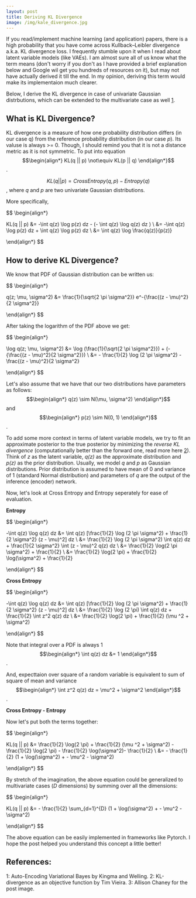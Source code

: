 ```yaml
---
layout: post
title: Deriving KL Divergence
image: /img/kale_divergence.jpg
---
```


If you read/implement machine learning (and application) papers, there is a high probability that you have come across Kullback–Leibler divergence a.k.a. KL divergence loss. I frequently stumble upon it when I read about latent variable models (like VAEs). I am almost sure all of us know what the term means (don't worry if you don't as I have provided a brief explanation below and Google wil get you hundreds of resources on it), but may not have actually derived it till the end. In my opinion, deriving this term would make its implementaion much clearer. 

Below, I derive the KL divergence in case of univariate Gaussian distrbutions, which can be extended to the multivariate case as well [1](#references).

## What is KL Divergence?

KL divergence is a measure of how one probability distribution differs (in our case q) from the reference probability distribution (in our case _p_). Its valuse is always >= 0. Though, I should remind you that it is not a distance metric as it is not symmetric. To put into equation $$\begin{align*} KL(q || p) \not\equiv KL(p || q) \end{align*}$$.

$$KL(q || p ) = Cross Entropy(q, p) - Entropy (q)$$, where _q_ and _p_ are two univariate Gaussian distributions.

More specifically,

$$
\begin{align*}

KL(q || p) &= -\int q(z) \log p(z) dz - (- \int q(z) \log q(z) dz ) \\
&= -\int q(z) \log p(z) dz + \int q(z) \log p(z) dz \\
&= \int q(z) \log \frac{q(z)}{p(z)}

\end{align*}
$$

## How to derive KL Divergence?

We know that PDF of Gaussian distribution can be written us:

$$
\begin{align*}

q(z; \mu, \sigma^2) &= \frac{1}{\sqrt{2 \pi \sigma^2}} e^-{\frac{(z - \mu)^2}{2 \sigma^2}}

\end{align*}
$$

After taking the logarithm of the PDF above we get:

$$
\begin{align*}

\log q(z; \mu, \sigma^2) &= \log (\frac{1}{\sqrt{2 \pi \sigma^2}}) + (-{\frac{(z - \mu)^2}{2 \sigma^2}}) \\
&= - \frac{1}{2} \log (2 \pi \sigma^2) - \frac{(z - \mu)^2}{2 \sigma^2}

\end{align*}
$$

Let's also assume that we have that our two distributions have parameters as follows:
$$\begin{align*} q(z) \sim N(\mu, \sigma^2) \end{align*}$$ and $$\begin{align*} p(z) \sim N(0, 1) \end{align*}$$. 

To add some more context in terms of latent variable models, we try to fit an approximate posterior to the true posterior by minimizing the *reverse KL divergence* (computationally better than the forward one, read more here [2](#references)). Think of _z_ as the latent variable, _q(z)_ as the approximate distribution and _p(z)_ as the prior distribution. Usually, we model _q_ and _p_ as Gaussian distributions. Prior distribution is assumed to have mean of 0 and variance of 1 (standard Normal distribution) and parameters of _q_ are the output of the inference (encoder) network.

Now, let's look at Cross Entropy and Entropy seperately for ease of evaluation. 

**Entropy**

$$
\begin{align*}

-\int q(z) \log q(z) dz &= \int q(z) [\frac{1}{2} \log (2 \pi \sigma^2) + \frac{1}{2 \sigma^2} (z - \mu)^2] dz \\
&= \frac{1}{2} \log (2 \pi \sigma^2) \int q(z) dz + \frac{1}{2 \sigma^2} \int (z - \mu)^2 q(z) dz \\
&= \frac{1}{2} \log(2 \pi \sigma^2) + \frac{1}{2} \\
&= \frac{1}{2} \log(2 \pi) + \frac{1}{2} \log(\sigma^2) + \frac{1}{2}

\end{align*}
$$

**Cross Entropy**

$$
\begin{align*}

-\int q(z) \log q(z) dz &= \int q(z) [\frac{1}{2} \log (2 \pi \sigma^2) + \frac{1}{2 \sigma^2} (z - \mu)^2] dz \\
&= \frac{1}{2} \log (2 \pi) \int q(z) dz + \frac{1}{2} \int z^2 q(z) dz \\
&= \frac{1}{2} \log(2 \pi) + \frac{1}{2} (\mu ^2 + \sigma^2)

\end{align*}
$$

Note that integral over a PDF is always 1 $$\begin{align*} \int q(z) dz &= 1 \end{align*}$$.

And, expecttaion over square of a random variable is equivalent to sum of square of mean and variance $$\begin{align*} \int z^2 q(z) dz = \mu^2 + \sigma^2 \end{align*}$$.

**Cross Entropy - Entropy**

Now let's put both the terms together:

$$
\begin{align*}

KL(q || p) &= \frac{1}{2} \log(2 \pi) + \frac{1}{2} (\mu ^2 + \sigma^2) - \frac{1}{2} \log(2 \pi) - \frac{1}{2} \log(\sigma^2)- \frac{1}{2} \\
&= - \frac{1}{2} (1 + \log(\sigma^2) + - \mu^2 - \sigma^2)

\end{align*}
$$

By stretch of the imagination, the above equation could be generalized to multivariate cases (_D_ dimensions) by summing over all the dimensions:

$$
\begin{align*}

KL(q || p) &= - \frac{1}{2} \sum_{d=1}^{D} (1 + \log(\sigma^2) + - \mu^2 - \sigma^2)

\end{align*}
$$

The above equation can be easily implemented in frameworks like Pytorch. I hope the post helped you understand this concept a little better!

## References:

1: Auto-Encoding Variational Bayes by Kingma and Welling.
2: KL-divergence as an objective function by Tim Vieira.
3: Allison Chaney for the post image.
